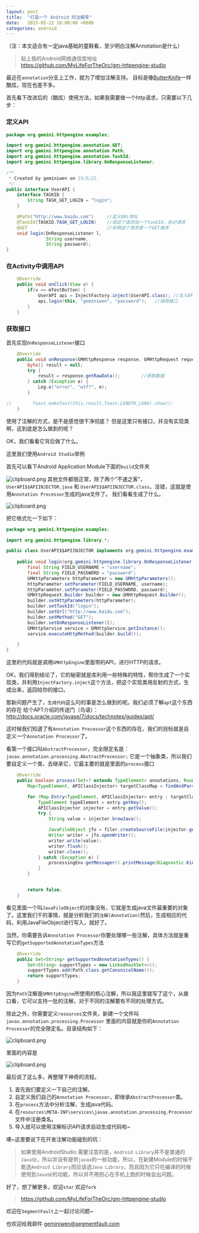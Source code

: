 ```yaml
---
layout: post
title:  "打造一个 Android 的注解库"
date:   2015-05-22 18:00:00 +0800
categories: android
---
```


（注：本文适合有一定java基础的童鞋看，至少明白注解Annotation是什么）

> 贴上我的Android网络通信库地址
https://github.com/MyLifeForTheOrc/gm-httpengine-studio

最近在`annotation`分支上工作，就为了增加注解支持。
目标是像[ButterKnife](https://github.com/JakeWharton/butterknife)一样酷炫，现在也差不多。

首先看下改进后的（酷炫）使用方法，如果我需要做一个http请求，只需要以下几步：

### 定义API

```java
package org.gemini.httpengine.examples;

import org.gemini.httpengine.annotation.GET;
import org.gemini.httpengine.annotation.Path;
import org.gemini.httpengine.annotation.TaskId;
import org.gemini.httpengine.library.OnResponseListener;

/**
 * Created by geminiwen on 15/5/21.
 */
public interface UserAPI {
    interface TASKID {
        String TASK_GET_LOGIN = "login";
    }

    @Path("http://www.baidu.com")     //定义URL地址
    @TaskId(TASKID.TASK_GET_LOGIN)    //给这个请求加一个taskId，标识请求
    @GET                              //标明这个请求是一个GET请求
    void login(OnResponseListener l,
               String username,
               String password);
}
```

### 在Activity中调用API
```java
    @Override
    public void onClick(View v) {
        if(v == mTestButton) {
            UserAPI api = InjectFactory.inject(UserAPI.class); //注入API实例
            api.login(this, "geminiwen", "password");   //调用接口
        }
    }
```

### 获取接口
首先实现`OnResponseListener`接口
```java
    @Override
    public void onResponse(GMHttpResponse response, GMHttpRequest request) {
        byte[] result = null;
        try {
            result = response.getRawData();        //获取数据
        } catch (Exception e) {
            Log.e("error", "wtf?", e);
        }

//        Toast.makeText(this,result,Toast.LENGTH_LONG).show();
    }
```

使用了注解的方式，是不是感觉很干净彻底？
但是这里只有接口，并没有实现类啊，这到底是怎么做到的呢？

OK，我们看看它背后做了什么。

这里我们使用`Android Studio`举例

首先可以看下Android Application Module下面的`build`文件夹

![clipboard.png](/img/bVlQLE)
其他文件都很正常，除了两个"不速之客"，`UserAPI$$APIINJECTOR.java` 和 `UserAPI$$APIINJECTOR.class`。没错，这就是使用`Annotation Processor`生成的java文件了。
我们看看生成了什么。

![clipboard.png](/img/bVlQLP)

把它格式化一下如下：
```java
package org.gemini.httpengine.examples;

import org.gemini.httpengine.library.*;

public class UserAPI$$APIINJECTOR implements org.gemini.httpengine.examples.UserAPI {
    
    public void login(org.gemini.httpengine.library.OnResponseListener l, java.lang.String username, java.lang.String password) {
        final String FIELD_USERNAME = "username";
        final String FIELD_PASSWORD = "password";
        GMHttpParameters httpParameter = new GMHttpParameters();
        httpParameter.setParameter(FIELD_USERNAME, username);
        httpParameter.setParameter(FIELD_PASSWORD, password);
        GMHttpRequest.Builder builder = new GMHttpRequest.Builder();
        builder.setHttpParameters(httpParameter);
        builder.setTaskId("login");
        builder.setUrl("http://www.baidu.com");
        builder.setMethod("GET");
        builder.setOnResponseListener(l);
        GMHttpService service = GMHttpService.getInstance();
        service.executeHttpMethod(builder.build());

    }
}
```
这里的代码就是调用`GMHttpEngine`里面带的API，进行HTTP的请求。

OK，我们得到结论了，它的秘密就是库利用一些特殊的特性，帮你生成了一个实现类，并利用`InjectFactory.inject`这个方法，把这个实现类用反射的方式，生成出来，返回给你的接口。

那新问题产生了，`生成代码`这么叼的事是怎么做到的呢。我们必须了解`apt`这个东西的存在
给个APT介绍的传送门（鸟语）：http://docs.oracle.com/javase/7/docs/technotes/guides/apt/

这时候我们知道了有`Annotation Processor`这个东西的存在，我们的目标就是自定义一个`Annotation Processor`了。

看第一个接口叫`AbstractProcessor`，完全限定名是：`javax.annotation.processing.AbstractProcessor;`
它是一个抽象类，所以我们要自定义一个类，去继承它，它最主要的就是里面的`process`接口
```java
    @Override
    public boolean process(Set<? extends TypeElement> annotations, RoundEnvironment roundEnv) {
        Map<TypeElement, APIClassInjector> targetClassMap = findAndParseTargets(roundEnv);

        for (Map.Entry<TypeElement, APIClassInjector> entry : targetClassMap.entrySet()) {
            TypeElement typeElement = entry.getKey();
            APIClassInjector injector = entry.getValue();
            try {
                String value = injector.brewJava();

                JavaFileObject jfo = filer.createSourceFile(injector.getFqcn(), typeElement);
                Writer writer = jfo.openWriter();
                writer.write(value);
                writer.flush();
                writer.close();
            } catch (Exception e) {
                processingEnv.getMessager().printMessage(Diagnostic.Kind.ERROR, e.getMessage(), typeElement);
            }
        }


        return false;
    }
```
看见里面一个叫`JavaFileObject`的对象没有，它就是生成java文件最重要的对象了。这里我们干的事情，就是分析我们的`注解(Annotation)`然后，生成相应的代码，利用JavaFileObject进行写入，就好了。

当然，你需要告诉`Annotation Processor`你要处理哪一些注解，具体方法就是重写它的`getSupportedAnnotationTypes`方法
```java
    @Override
    public Set<String> getSupportedAnnotationTypes() {
        Set<String> supportTypes = new LinkedHashSet<>();
        supportTypes.add(Path.class.getCanonicalName());
        return supportTypes;
    }
```
因为`Path`注解是`GMHttpEngine`所使用的核心注解，所以我这里就写了这个，从接口看，它可以支持一批的注解，对于不同的注解要有不同的处理方式。

除此之外，你需要定义`resources`文件夹，新建一个文件叫`javax.annotation.processing.Processor`
里面的内容就是你的`Annotation Processor`的完全限定名。目录结构如下：

![clipboard.png](https://segmentfault.com/img/bVlQNB)

里面的内容是


![clipboard.png](https://segmentfault.com/img/bVlQNC)


最后说了这么多，再整理下神奇的流程。

1. 首先我们要定义一下自己的注解。
2. 自定义我们自己的`Annotation Processor`，即继承`AbstractProcessor`类。
3. 在`process`方法中分析注解，生成java代码。
4. 在`resources\META-INF\services\javax.annotation.processing.Processor`文件中注册类名。
5. 导入就可以使用注解标识API请求自动生成代码啦~

噢~这里要说下在开发注解功能碰到的坑：

> 如果使用AndroidStudio 需要注意的是，`Android Library`并不是普通的`JavaSE`，所以并没有提供`javax`的一些功能，所以，在新建Module的时候不能选`Android Library`而应该选`Java Library`，而且因为它只在编译的时候使用到`JavaSE`的功能，所以并不用担心在手机上跑的时候会出问题。

好了，想了解更多，欢迎`star` 欢迎`fork`
> https://github.com/MyLifeForTheOrc/gm-httpengine-studio

欢迎在`SegmentFault`上一起讨论问题~

也欢迎给我邮件 [geminiwen@segmentfault.com](mailto:geminiwen@segmentfault.com)